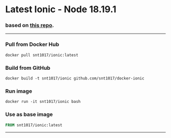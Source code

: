 # Latest Ionic - Node 18.19.1

### based on [this repo](https://github.com/beevelop/docker-ionic).

---

### Pull from Docker Hub

```
docker pull snt1017/ionic:latest
```

### Build from GitHub

```
docker build -t snt1017/ionic github.com/snt1017/docker-ionic
```

### Run image

```
docker run -it snt1017/ionic bash
```

### Use as base image

```Dockerfile
FROM snt1017/ionic:latest
```

---
